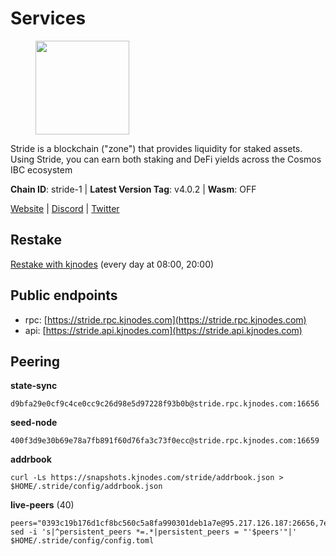 # Services

<figure><img src="https://raw.githubusercontent.com/kj89/testnet_manuals/main/pingpub/logos/stride.png" width="150" alt=""><figcaption></figcaption></figure>

Stride is a blockchain ("zone") that provides liquidity for staked assets.  Using Stride, you can earn both staking and DeFi yields across the Cosmos IBC ecosystem

**Chain ID**: stride-1 | **Latest Version Tag**: v4.0.2 | **Wasm**: OFF

[Website](https://stride.zone) | [Discord](https://discord.gg/mzQZ8dAE7u) | [Twitter](https://twitter.com/stride_zone)

## Restake

[Restake with kjnodes](https://restake.app/stride/stridevaloper1j8gkhtllnp252l6g6zwzea30e7pvzqttr9768n) (every day at 08:00, 20:00)
## Public endpoints

* rpc: [https://stride.rpc.kjnodes.com](https://stride.rpc.kjnodes.com)
* api: [https://stride.api.kjnodes.com](https://stride.api.kjnodes.com)

## Peering

**state-sync**

```
d9bfa29e0cf9c4ce0cc9c26d98e5d97228f93b0b@stride.rpc.kjnodes.com:16656
```

**seed-node**

```
400f3d9e30b69e78a7fb891f60d76fa3c73f0ecc@stride.rpc.kjnodes.com:16659
```

**addrbook**
```
curl -Ls https://snapshots.kjnodes.com/stride/addrbook.json > $HOME/.stride/config/addrbook.json
```

**live-peers** (40)
```
peers="0393c19b176d1cf8bc560c5a8fa990301deb1a7e@95.217.126.187:26656,7ee622727088106f07402fa1e9004fdb2d504bf6@176.9.188.21:51656,d77e7918b9f9e21ee60a8e03075ca3e5f7353912@162.55.4.253:26656,f420eab70caad310ad6cc1990c977cadf193264c@51.159.80.121:6000,463b1dc6903455575079572fb23407be586f2a4b@185.16.39.37:26656,93d7b9da65d31e052027abf20fab35ff31d3d826@195.20.240.90:26656,e37c0178e07c5de335c0e6293fec39b473e7f1e1@65.109.52.178:26656,157000d06040f2a7b981c6f062da0c9da0e6e6af@194.163.163.0:26656,4d17c6e85a1e6282efee950ff3dfe85b4b043f0f@148.251.51.144:26656,950da031d9536b9fbd0e9f0c70d65740d11d0111@192.118.76.122:26656,5093547fdf0430143ac66b4ee55d80e6542a6c10@217.174.247.163:26656,df3f533e6b9776c11f08da804edcb810cbdd2080@65.108.234.23:12256,28db7a664e95241930c5680ad2e1480bed3fb99f@198.244.178.213:26656,d9bfa29e0cf9c4ce0cc9c26d98e5d97228f93b0b@65.109.88.38:16656,a757fc9ea95a7f643d392ec9fdaa31cbf06e76d9@195.3.221.21:12256,0e202ae079fb8b1849993ef6e6e6bd012b10374f@46.4.81.204:45656,9ee75491e354965d8bfd8434aa093f8613bc1dce@65.108.238.103:12256,777274fb08ed48a4e027664e2576a8460272e43c@15.235.115.153:26656,b6bbf3fce8563bf55cee37776d1cfc3e6692c7e6@167.235.1.101:26656,471518432477e31ea348af246c0b54095d41352c@78.47.210.211:26656,d13d51e660dbd89d6660ac9b61957c5e727efdae@135.181.130.145:6000,87ba7609ae2aae4c048ef83687fc913b8866cc0b@194.163.161.146:16656,8fff37214fb0ef622f1c09dccb22d6321e004c3e@109.123.242.163:50056,d36ac7580cc8907a00b0add8c3b047caea6df4ed@107.155.67.202:26636,8d7d0f32d53467c4d5e8871faf4ec58ea970fed2@157.90.179.182:26456,6b615c7dde3e76de39474b7406bdde0ac0f31b79@23.88.69.22:28666,18704d8ffb35d412adb3fb8eea62c894cf175e75@86.48.26.130:26656,6a6a70719d44dfdaa74a074f017dc1f1ff23da62@146.59.0.123:6000,8ade90b45b991088c92e8583e8bc93589d6cd81e@84.244.95.247:26656,ea6a7b2f366bc343f0670f1673fd86001dd08eb0@65.108.122.246:26636,20948180a8b777f9bbfae3c4bdcc340a04dffdc0@89.58.57.39:26656,04b797b5a56fb939a97a3c7d9c3230d09b85e8d7@93.189.30.118:26656,a3f95b0b15c31a68a7535f6068c4e14b95e90dcf@65.109.92.240:21016,cfd27429d382ecf366ddad02c88f15a8753092c8@66.172.36.135:28656,2c1f55e905c7425f995947e2d600ca5ac863b8c1@15.235.53.91:13456,2254e6968e5c7ebc98ef5b79b388502fa44e10e1@5.161.134.44:26656,d056dcd5ac8dddb23e2962a5ade6ee51f9bfd785@162.19.89.8:10456,6856de6f0c70a850db2b58deb43d568fced4a524@35.208.90.201:26656,f5732d5a406bdbbf08acad017c0993c0aa8ebe70@34.145.16.183:26656,98ea86b6dd2786820ec7f9f2b697d7083de43135@38.146.3.120:12256"
sed -i 's|^persistent_peers *=.*|persistent_peers = "'$peers'"|' $HOME/.stride/config/config.toml
```
